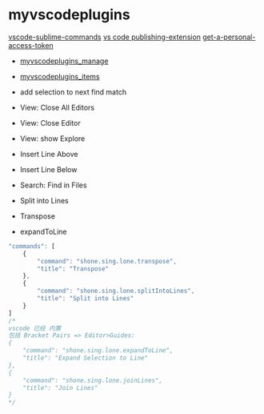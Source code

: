 # myvscodeplugins

[vscode-sublime-commands](https://github.com/Zarel/vscode-sublime-commands)
[vs code ](https://segmentfault.com/a/1190000040720760)
[publishing-extension](https://code.visualstudio.com/api/working-with-extensions/publishing-extension)
[get-a-personal-access-token](https://code.visualstudio.com/api/working-with-extensions/publishing-extension#get-a-personal-access-token)

- [myvscodeplugins_manage](https://marketplace.visualstudio.com/manage/publishers/ShoneSingLone/extensions/myvscodeplugins/hub?_a=acquisition)
- [myvscodeplugins_items](https://marketplace.visualstudio.com/items?itemName=ShoneSingLone.myvscodeplugins)


- add selection to next find match
- View: Close All Editors
- View: Close Editor
- View: show Explore
- Insert Line Above
- Insert Line Below
- Search: Find in Files
- Split into Lines
- Transpose
- expandToLine 


```js
"commands": [
    {
        "command": "shone.sing.lone.transpose",
        "title": "Transpose"
    },
    {
        "command": "shone.sing.lone.splitIntoLines",
        "title": "Split into Lines"
    }
]
/* 
vscode 已经 内置
包括 Bracket Pairs => Editor>Guides:
{
    "command": "shone.sing.lone.expandToLine",
    "title": "Expand Selection to Line"
},
{
    "command": "shone.sing.lone.joinLines",
    "title": "Join Lines"
}
*/
```